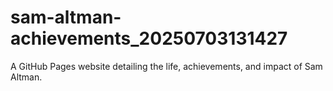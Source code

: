 # sam-altman-achievements_20250703131427
A GitHub Pages website detailing the life, achievements, and impact of Sam Altman.
